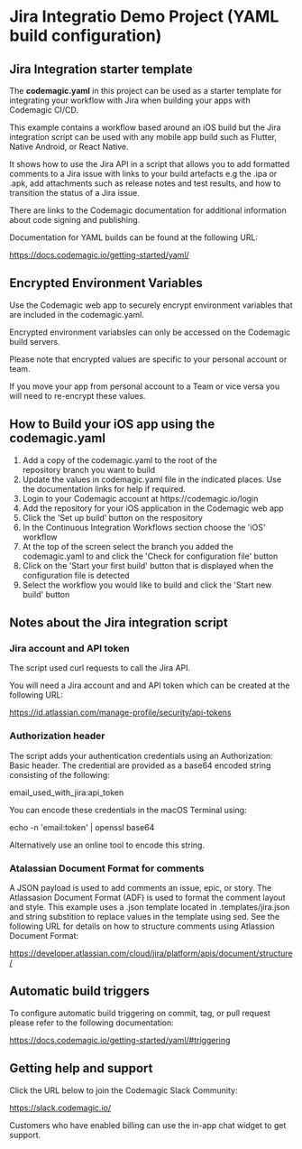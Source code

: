 # Jira Integratio Demo Project (YAML build configuration)

## Jira Integration starter template 

The **codemagic.yaml** in this project can be used as a starter template for integrating your workflow with Jira when building your apps with Codemagic CI/CD.

This example contains a workflow based around an iOS build but the Jira integration script can be used with any mobile app build such as Flutter, Native Android, or React Native.

It shows how to use the Jira API in a script that allows you to add formatted comments to a Jira issue with links to your build artefacts e.g the .ipa or .apk, add attachments such as release notes and test results, and how to transition the status of a Jira issue.

There are links to the Codemagic documentation for additional information about code signing and publishing.

Documentation for YAML builds can be found at the following URL: 

https://docs.codemagic.io/getting-started/yaml/

## Encrypted Environment Variables

Use the Codemagic web app to securely encrypt environment variables that are included in the codemagic.yaml. 

Encrypted environment variabsles can only be accessed on the Codemagic build servers.

Please note that encrypted values are specific to your personal account or team. 

If you move your app from personal account to a Team or vice versa you will need to re-encrypt these values.

## How to Build your iOS app using the codemagic.yaml

<ol>
<li>Add a copy of the codemagic.yaml to the root of the repository branch you want to build</li>
<li>Update the values in codemagic.yaml file in the indicated places. Use the documentation links for help if required.</li>
<li>Login to your Codemagic account at https://codemagic.io/login</li>
<li>Add the repository for your iOS application in the Codemagic web app</li>
<li>Click the 'Set up build' button on the respository</li>
<li>In the Continuous Integration Workflows section choose the 'iOS' workflow</li>
<li>At the top of the screen select the branch you added the codemagic.yaml to and click the 'Check for configuration file' button</li>
<li>Click on the 'Start your first build' button that is displayed when the configuration file is detected</li>
<li>Select the workflow you would like to build and click the 'Start new build' button</li>
</ol>

## Notes about the Jira integration script

### Jira account and API token 
The script used curl requests to call the Jira API. 

You will need a Jira account and and API token which can be created at the following URL: 

https://id.atlassian.com/manage-profile/security/api-tokens

### Authorization header
The script adds your authentication credentials using an Authorization: Basic <credentials> header. The credential are provided as a base64 encoded string consisting of the following: 

email_used_with_jira:api_token

You can encode these credentials in the macOS Terminal using:

echo -n 'email:token' | openssl base64

Alternatively use an online tool to encode this string.

### Atalassian Document Format for comments

A JSON payload is used to add comments an issue, epic, or story. The Atlassasion Document Format (ADF) is used to format the comment layout and style. This example uses a .json template located in .templates/jira.json and string substition to replace values in the template using sed. See the following URL for details on how to structure comments using Atlassion Document Format:

https://developer.atlassian.com/cloud/jira/platform/apis/document/structure/


## Automatic build triggers

To configure automatic build triggering on commit, tag, or pull request please refer to the following documentation:

https://docs.codemagic.io/getting-started/yaml/#triggering

## Getting help and support

Click the URL below to join the Codemagic Slack Community:

https://slack.codemagic.io/

Customers who have enabled billing can use the in-app chat widget to get support. 